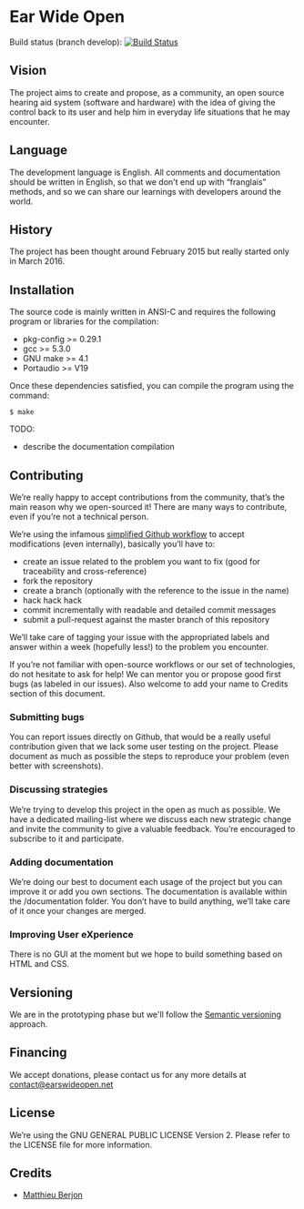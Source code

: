 # Ear Wide Open

Build status (branch develop): [![Build Status](https://travis-ci.org/earswideopen/ewo.svg?branch=develop)](https://travis-ci.org/earswideopen/ewo)

## Vision

The project aims to create and propose, as a community, an open source hearing
aid system (software and hardware) with the idea of giving the control back to
its user and help him in everyday life situations that he may encounter.

## Language

The development language is English. All comments and documentation should be
written in English, so that we don't end up with “franglais” methods, and so we
can share our learnings with developers around the world.

## History

The project has been thought around February 2015 but really started only in
March 2016.

## Installation

The source code is mainly written in ANSI-C and requires the following program
or libraries for the compilation:

- pkg-config >= 0.29.1
- gcc >= 5.3.0
- GNU make >= 4.1
- Portaudio >= V19

Once these dependencies satisfied, you can compile the program using the command:

```
$ make
```

TODO:
- describe the documentation compilation

## Contributing

We’re really happy to accept contributions from the community, that’s the main
reason why we open-sourced it! There are many ways to contribute, even if
you’re not a technical person.

We’re using the infamous [simplified Github workflow][l1] to accept
modifications (even internally), basically you’ll have to:

* create an issue related to the problem you want to fix (good for traceability
  and cross-reference)
* fork the repository
* create a branch (optionally with the reference to the issue in the name)
* hack hack hack
* commit incrementally with readable and detailed commit messages
* submit a pull-request against the master branch of this repository

We’ll take care of tagging your issue with the appropriated labels and answer
within a week (hopefully less!) to the problem you encounter.

If you’re not familiar with open-source workflows or our set of technologies,
do not hesitate to ask for help! We can mentor you or propose good first bugs
(as labeled in our issues). Also welcome to add your name to Credits section 
of this document.

### Submitting bugs

You can report issues directly on Github, that would be a really useful
contribution given that we lack some user testing on the project. Please
document as much as possible the steps to reproduce your problem (even better
with screenshots).

### Discussing strategies

We’re trying to develop this project in the open as much as possible. We have a
dedicated mailing-list where we discuss each new strategic change and invite
the community to give a valuable feedback. You’re encouraged to subscribe to it
and participate.

### Adding documentation

We’re doing our best to document each usage of the project but you can improve
it or add you own sections. The documentation is available within the /documentation
folder. You don’t have to build anything, we’ll take care of it once your
changes are merged.

### Improving User eXperience

There is no GUI at the moment but we hope to build something based on HTML and
CSS.

## Versioning

We are in the prototyping phase but we'll follow the 
[Semantic versioning][l2] approach.


## Financing

We accept donations, please contact us for any more details at 
[contact@earswideopen.net][l3]

## License

We’re using the GNU GENERAL PUBLIC LICENSE Version 2. Please refer to the
LICENSE file for more information.

## Credits

- [Matthieu Berjon][l4]


[l1]: http://scottchacon.com/2011/08/31/github-flow.html
[l2]: http://semver.org/
[l3]: mailto:contact@earswideopen.net
[l4]: https://berjon.net/matt
